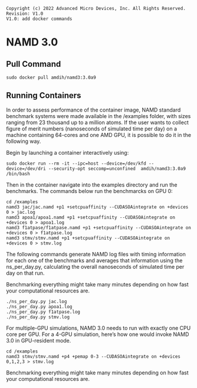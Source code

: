 ```
Copyright (c) 2022 Advanced Micro Devices, Inc. All Rights Reserved.
Revision: V1.0
V1.0: add docker commands 
```

# NAMD 3.0

## Pull Command

```
sudo docker pull amdih/namd3:3.0a9
```

## Running Containers
In order to assess performance of the container image, NAMD standard benchmark systems were made available in the /examples folder, with sizes ranging from 23 thousand up to a million atoms. If the user wants to collect figure of merit numbers (nanoseconds of simulated time per day) on a machine containing 64-cores and one AMD GPU, it is possible to do it in the following way.

Begin by launching a container interactively using:
```
sudo docker run --rm -it --ipc=host --device=/dev/kfd --device=/dev/dri --security-opt seccomp=unconfined  amdih/namd3:3.0a9 /bin/bash
```
Then in the container navigate into the examples directory and run the benchmarks. The commands below run the benchmarcks on GPU 0:
```
cd /examples
namd3 jac/jac.namd +p1 +setcpuaffinity --CUDASOAintegrate on +devices 0 > jac.log
namd3 apoa1/apoa1.namd +p1 +setcpuaffinity --CUDASOAintegrate on +devices 0 > apoa1.log
namd3 f1atpase/f1atpase.namd +p1 +setcpuaffinity --CUDASOAintegrate on +devices 0 > f1atpase.log
namd3 stmv/stmv.namd +p1 +setcpuaffinity --CUDASOAintegrate on +devices 0 > stmv.log
```
The following commands generate NAMD log files with timing information for each one of the benchmarks and averages that information using the ns_per_day.py, calculating the overall nanoseconds of simulated time per day on that run.

Benchmarking everything might take many minutes depending on how fast your computational resources are.
```
./ns_per_day.py jac.log
./ns_per_day.py apoa1.log
./ns_per_day.py f1atpase.log
./ns_per_day.py stmv.log
```
For multiple-GPU simulations,  NAMD 3.0 needs to run with exactly one CPU core per GPU. For a 4-GPU simulation, here’s how one would invoke NAMD 3.0 in GPU-resident mode.
```
cd /examples
namd3 stmv/stmv.namd +p4 +pemap 0-3 --CUDASOAintegrate on +devices 0,1,2,3 > stmv.log
```
Benchmarking everything might take many minutes depending on how fast your computational resources are.
